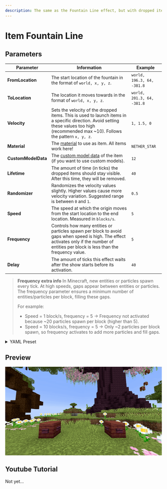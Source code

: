 ```yaml
---
description: The same as the Fountain Line effect, but with dropped items instead of falling blocks.
---
```


# Item Fountain Line

## Parameters

| Parameter           | Information                                                                                                                                                                               | Example                    |
|---------------------|-------------------------------------------------------------------------------------------------------------------------------------------------------------------------------------------|----------------------------|
| **FromLocation**    | The start location of the fountain in the format of `world, x, y, z`.                                                                                                                     | `world, 196.3, 64, -381.8` |
| **ToLocation**      | The location it moves towards in the format of `world, x, y, z`.                                                                                                                          | `world, 201.3, 64, -381.8` |
| **Velocity**        | Sets the velocity of the dropped items. This is used to launch items in a specific direction. Avoid setting these values too high (recommended max \~10). Follows the pattern `x, y, z`.  | `1, 1.5, 0`                |
| **Material**        | The [material](https://hub.spigotmc.org/javadocs/bukkit/org/bukkit/Material.html) to use as item. All items work here!                                                                    | `NETHER_STAR`              |
| **CustomModelData** | The [custom model data](https://mcmodels.net/how-to-tutorials/resource-pack-tutorials/what-is-custommodeldata-2/) of the item (if you want to use custom models).                         | `12`                       |
| **Lifetime**        | The amount of time (in ticks) the dropped items should stay visible. After this time, they will be removed.                                                                               | `40`                       |
| **Randomizer**      | Randomizes the velocity values slightly. Higher values cause more velocity variation. Suggested range is between `0` and `1`.                                                             | `0.5`                      |
| **Speed**           | The speed at which the origin moves from the start location to the end location. Measured in `blocks/s`.                                                                                  | `5`                        |
| **Frequency**       | Controls how many entities or particles spawn per block to avoid gaps when speed is high. The effect activates only if the number of entities per block is less than the frequency value. | `5`                        |
| **Delay**           | The amount of ticks this effect waits after the show starts before its activation.                                                                                                        | `40`                       |

> **Frequency extra info**
> In Minecraft, new entities or particles spawn every tick. At high speeds, gaps appear between entities or particles. The frequency parameter ensures a minimum number of entities/particles per block, filling these gaps.
>
> For example:
>
> * Speed = 1 block/s, frequency = 5 → Frequency not activated because \~20 particles spawn per block (higher than 5).
> * Speed = 10 blocks/s, frequency = 5 → Only \~2 particles per block spawn, so frequency activates to add more particles and fill gaps.

<details>
<summary>YAML Preset</summary>

```yaml
'1':
Type: ITEM_FOUNTAIN_LINE
FromLocation: world, 0, 0, 0
ToLocation: world, 0, 3, 0
Velocity: 0, 0, 0
Material: BLUE_STAINED_GLASS
CustomModelData: 0
Lifetime: 40
Randomizer: 0
Speed: 1
Frequency: 5
Delay: 0
```

</details>

## Preview

![Item Fountain Line Preview](../assets/previews/item_fountain_line.gif)

## Youtube Tutorial

Not yet...
